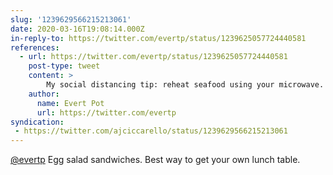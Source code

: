 ```yaml
---
slug: '1239629566215213061'
date: 2020-03-16T19:08:14.000Z
in-reply-to: https://twitter.com/evertp/status/1239625057724440581
references:
  - url: https://twitter.com/evertp/status/1239625057724440581
    post-type: tweet
    content: >
        My social distancing tip: reheat seafood using your microwave. What are yours?
    author:
      name: Evert Pot
      url: https://twitter.com/evertp
syndication:
 - https://twitter.com/ajciccarello/status/1239629566215213061
---
```


[@evertp](https://twitter.com/evertp) Egg salad sandwiches. Best way to get your own lunch table.

